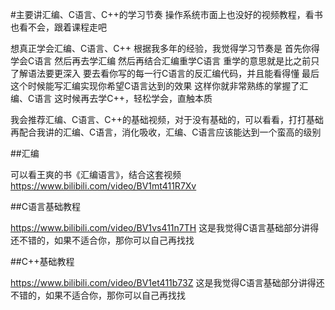 #主要讲汇编、C语言、C++的学习节奏
操作系统市面上也没好的视频教程，看书也看不会，跟着课程走吧

想真正学会汇编、C语言、C++
根据我多年的经验，我觉得学习节奏是
首先你得学会C语言
然后再去学汇编
然后再结合汇编重学C语言
重学的意思就是比之前只了解语法要更深入
要去看你写的每一行C语言的反汇编代码，并且能看得懂
最后这个时候能写汇编实现你希望C语言达到的效果
这样你就非常熟练的掌握了汇编、C语言
这时候再去学C++，轻松学会，直触本质

我会推荐汇编、C语言、C++的基础视频，对于没有基础的，可以看看，打打基础
再配合我讲的汇编、C语言，消化吸收，汇编、C语言应该能达到一个蛮高的级别

##汇编

可以看王爽的书《汇编语言》，结合这套视频
https://www.bilibili.com/video/BV1mt411R7Xv

##C语言基础教程

https://www.bilibili.com/video/BV1vs411n7TH
这是我觉得C语言基础部分讲得还不错的，如果不适合你，那你可以自己再找找

##C++基础教程

https://www.bilibili.com/video/BV1et411b73Z
这是我觉得C语言基础部分讲得还不错的，如果不适合你，那你可以自己再找找